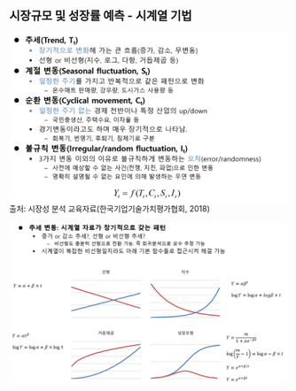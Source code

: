 ## 시장규모 및 성장률 예측 - 시계열 기법

![시계열 기법의 유형](images/Q10_8_1.png)
출처: 시장성 분석 교육자료(한국기업기술가치평가협회, 2018)


![시계열 기법의 유형](images/Q10_8_1_2.png)
